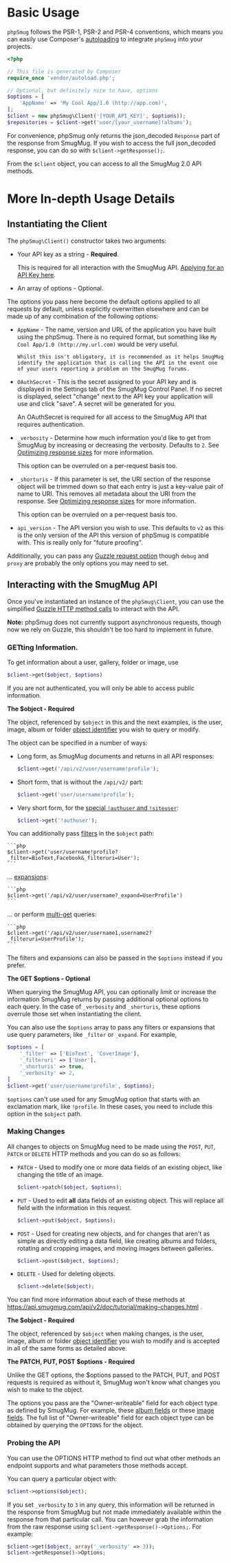 
# Basic Usage

`phpSmug` follows the PSR-1, PSR-2 and PSR-4 conventions, which means you can easily use Composer's [autoloading](https://getcomposer.org/doc/01-basic-usage.md#autoloading) to integrate `phpSmug` into your projects.

```php
<?php

// This file is generated by Composer
require_once 'vendor/autoload.php';

// Optional, but definitely nice to have, options
$options = [
    'AppName' => 'My Cool App/1.0 (http://app.com)',
];
$client = new phpSmug\Client('[YOUR_API_KEY]', $options));
$repositories = $client->get('user/[your_username]!albums');
```

For convenience, phpSmug only returns the json_decoded `Response` part of the response from SmugMug.  If you wish to access the full json_decoded response, you can do so with `$client->getResponse();`.

From the `$client` object, you can access to all the SmugMug 2.0 API methods.

# More In-depth Usage Details

## Instantiating the Client

The `phpSmug\Client()` constructor takes two arguments:

- Your API key as a string - **Required**.

    This is required for all interaction with the SmugMug API.  [Applying for an API Key here](https://api.smugmug.com/api/developer/apply).

- An array of options - Optional.

The options you pass here become the default options applied to all requests by default, unless explicitly overwritten elsewhere and can be made up of any combination of the following options:

- `AppName` - The name, version and URL of the application you have built using the phpSmug. There is no required format, but something like `My Cool App/1.0 (http://my.url.com)` would be very useful.


      Whilst this isn't obligatory, it is recommended as it helps SmugMug identify the application that is calling the API in the event one of your users reporting a problem on the SmugMug forums.

- `OAuthSecret` - This is the secret assigned to your API key and is displayed in the Settings tab of the SmugMug Control Panel. If no secret is displayed, select "change" next to the API key your application will use and click "save". A secret will be generated for you.

    An OAuthSecret is required for all access to the SmugMug API that requires authentication.

- `_verbosity` - Determine how much information you'd like to get from SmugMug by increasing or decreasing the verbosity. Defaults to `2`. See [Optimizing response sizes](https://api.smugmug.com/api/v2/doc/advanced/filters.html#verbosity) for more information.

    This option can be overruled on a per-request basis too.

- `_shorturis` - If this parameter is set, the URI section of the response object will be trimmed down so that each entry is just a key-value pair of name to URI. This removes all metadata about the URI from the response. See [Optimizing response sizes](https://api.smugmug.com/api/v2/doc/advanced/filters.html#shorturis) for more information.

    This option can be overruled on a per-request basis too.

- `api_version` - The API version you wish to use. This defaults to `v2` as this is the only version of the API this version of phpSmug is compatible with.  This is really only for "future proofing".

Additionally, you can pass any [Guzzle request option](http://docs.guzzlephp.org/en/latest/request-options.html) though `debug` and `proxy` are probably the only options you may need to set.


## Interacting with the SmugMug API

Once you've instantiated an instance of the `phpSmug\Client`, you can use the simplified [Guzzle HTTP method calls](http://guzzle.readthedocs.org/en/latest/quickstart.html#sending-requests) to interact with the API.

**Note:** phpSmug does not currently support asynchronous requests, though now we rely on Guzzle, this shouldn't be too hard to implement in future.

### GETting Information.

To get information about a user, gallery, folder or image, use

```php
$client->get($object, $options)
```

If you are not authenticated, you will only be able to access public information.


**The $object - Required**

The object, referenced by `$object` in this and the next examples, is the user, image, album or folder [object identifier](https://api.smugmug.com/api/v2/doc/pages/concepts.html#object-identifiers) you wish to query or modify.

The object can be specified in a number of ways:

- Long form, as SmugMug documents and returns in all API responses:

    ```php
    $client->get('/api/v2/user/username!profile');
    ```

- Short form, that is without the `/api/v2/` part:

    ```php
    $client->get('user/username!profile');
    ```

- Very short form, for the [special `!authuser` and `!siteuser`](https://api.smugmug.com/api/v2/doc/reference/user.html):

    ```php
    $client->get('!authuser');
    ```

You can additionally pass [filters](https://api.smugmug.com/api/v2/doc/advanced/filters.html) in the `$object` path:

    ```php
    $client->get('user/username!profile?_filter=BioText,Facebook&_filteruri=User');
    ```

... [expansions](https://api.smugmug.com/api/v2/doc/advanced/expansions.html):

    ```php
    $client->get('/api/v2/user/username?_expand=UserProfile')
    ```

... or perform [multi-get](https://api.smugmug.com/api/v2/doc/advanced/multi-get.html) queries:

    ```php
    $client->get('/api/v2/user/username1,username2?_filteruri=UserProfile');
    ```

The filters and expansions can also be passed in the `$options` instead if you prefer.


**The GET $options - Optional**

When querying the SmugMug API, you can optionally limit or increase the information SmugMug returns by passing additional optional options to each query.  In the case of `_verbosity` and `_shorturis`, these options overrule those set when instantiating the client.

You can also use the `$options` array to pass any filters or expansions that use query parameters, like `_filter` or `_expand`. For example,

```php
$options = [
    '_filter' => ['BioText', 'CoverImage'],
    '_filteruri' => ['User'],
    '_shorturis' => true,
    '_verbosity' => 2,
]
$client->get('user/username!profile', $options);
```

`$options` can't use used for any SmugMug option that starts with an exclamation mark, like `!profile`.  In these cases, you need to include this option in the `$object` path.

### Making Changes

All changes to objects on SmugMug need to be made using the `POST`, `PUT`, `PATCH` or `DELETE` HTTP methods and you can do so as follows:

- `PATCH` - Used to modify one or more data fields of an existing object, like changing the title of an image.

    ```php
    $client->patch($object, $options);
    ```

- `PUT` - Used to edit **all** data fields of an existing object. This will replace all field with the information in this request.

    ```php
    $client->put($object, $options);
    ```

- `POST` - Used for creating new objects, and for changes that aren't as simple as directly editing a data field, like creating albums and folders, rotating and cropping images, and moving images between galleries.

    ```php
    $client->post($object, $options);
    ```

- `DELETE` - Used for deleting objects.

    ```php
    $client->delete($object);
    ```

You can find more information about each of these methods at https://api.smugmug.com/api/v2/doc/tutorial/making-changes.html .

**The $object - Required**

The object, referenced by `$object` when making changes, is the user, image, album or folder [object identifier](https://api.smugmug.com/api/v2/doc/pages/concepts.html#object-identifiers) you wish to modify and is accepted in all of the same forms as detailed above.

**The PATCH, PUT, POST $options - Required**

Unlike the GET options, the $options passed to the PATCH, PUT, and POST requests is required as without it, SmugMug won't know what changes you wish to make to the object.

The options you pass are the "Owner-writeable" field for each object type as defined by SmugMug.  For example, these [album fields](https://api.smugmug.com/api/v2/doc/reference/album.html) or these [image fields](https://api.smugmug.com/api/v2/doc/reference/image.html).  The full list of "Owner-writeable" field for each object type can be obtained by querying the `OPTIONS` for the object.


### Probing the API

You can use the OPTIONS HTTP method to find out what other methods an endpoint supports and what parameters those methods accept.

You can query a particular object with:

```php
$client->options($object);
```

If you set `_verbosity` to `3` in any query, this information will be returned in the response from SmugMug but not made immediately available within the response from that particular call.  You can however grab the information from the raw response using `$client->getResponse()->Options;`. For example:

```php
$client->get($object, array('_verbosity' => 3));
$client->getResponse()->Options;
```
